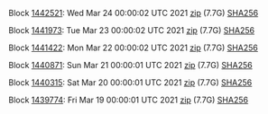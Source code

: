 Block [1442521](https://insight.dash.org/insight/block/000000000000000154dc60dc53df82f846a8613f2556f1a4906cf3b71d8d99b3): Wed Mar 24 00:00:02 UTC 2021 [zip](https://dash-bootstrap.ams3.digitaloceanspaces.com/mainnet/2021-03-24/bootstrap.dat.zip) (7.7G) [SHA256](https://dash-bootstrap.ams3.digitaloceanspaces.com/mainnet/2021-03-24/sha256.txt)

Block [1441973](https://insight.dash.org/insight/block/000000000000000984b4489361ed88ad1eaa34d02c687105d5c69d26ecfe6af9): Tue Mar 23 00:00:02 UTC 2021 [zip](https://dash-bootstrap.ams3.digitaloceanspaces.com/mainnet/2021-03-23/bootstrap.dat.zip) (7.7G) [SHA256](https://dash-bootstrap.ams3.digitaloceanspaces.com/mainnet/2021-03-23/sha256.txt)

Block [1441422](https://insight.dash.org/insight/block/000000000000001455e177ff67cc37be659ae3e12440f7cdcbb06130025b934e): Mon Mar 22 00:00:02 UTC 2021 [zip](https://dash-bootstrap.ams3.digitaloceanspaces.com/mainnet/2021-03-22/bootstrap.dat.zip) (7.7G) [SHA256](https://dash-bootstrap.ams3.digitaloceanspaces.com/mainnet/2021-03-22/sha256.txt)

Block [1440871](https://insight.dash.org/insight/block/000000000000001d4c576fb0d7c66255c5f51dc84ba246b9ed6cca5aa6dc3996): Sun Mar 21 00:00:01 UTC 2021 [zip](https://dash-bootstrap.ams3.digitaloceanspaces.com/mainnet/2021-03-21/bootstrap.dat.zip) (7.7G) [SHA256](https://dash-bootstrap.ams3.digitaloceanspaces.com/mainnet/2021-03-21/sha256.txt)

Block [1440315](https://insight.dash.org/insight/block/00000000000000048fac577bf200f1e0ab0ff772e81b284b027e20dc39881245): Sat Mar 20 00:00:01 UTC 2021 [zip](https://dash-bootstrap.ams3.digitaloceanspaces.com/mainnet/2021-03-20/bootstrap.dat.zip) (7.7G) [SHA256](https://dash-bootstrap.ams3.digitaloceanspaces.com/mainnet/2021-03-20/sha256.txt)

Block [1439774](https://insight.dash.org/insight/block/000000000000001095d6dde3548d0c03a620b8c2bdaf569001da063f4429d104): Fri Mar 19 00:00:01 UTC 2021 [zip](https://dash-bootstrap.ams3.digitaloceanspaces.com/mainnet/2021-03-19/bootstrap.dat.zip) (7.7G) [SHA256](https://dash-bootstrap.ams3.digitaloceanspaces.com/mainnet/2021-03-19/sha256.txt)
